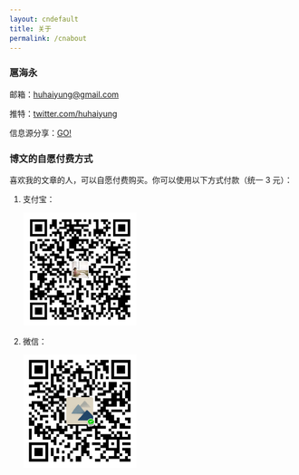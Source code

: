 ```yaml
---
layout: cndefault
title: 关于
permalink: /cnabout
---
```


### 扈海永

邮箱：[huhaiyung@gmail.com](mailto:huhaiyung@gmail.com) 

推特：[twitter.com/huhaiyung](https://twitter.com/huhaiyung)

<p>信息源分享：<a href="/info">GO!</a></p>

### 博文的自愿付费方式

喜欢我的文章的人，可以自愿付费购买。你可以使用以下方式付款（统一 3 元）：

<div id="pay-wrapper">
    <ol>
        <li>
            <p>支付宝：</p>
            <p>
                <img src="/images/alipay.png" width="200">
            </p>
        </li>
        <li>
            <p>微信：</p>
            <p>
                <img src="/images/wechat.png" width="200">
            </p>
    </li>
    </ol>
</div>
